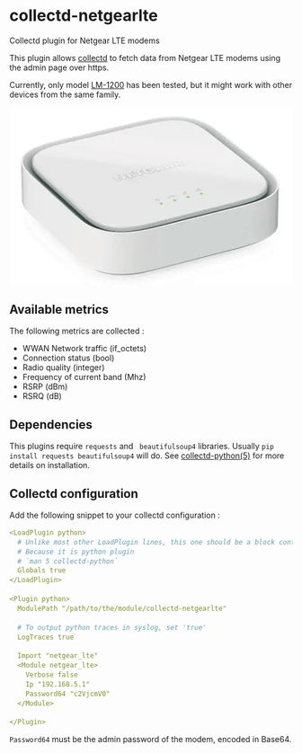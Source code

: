 # collectd-netgearlte
Collectd plugin for Netgear LTE modems

This plugin allows [collectd](https://www.collectd.org/) to fetch data from Netgear LTE modems using the admin page over https.

Currently, only model [LM-1200](https://www.netgear.com/ie/home/mobile-wifi/lte-modems/lm1200/) has been tested, but it might work with other devices from the same family.

![LM-1200](docs/LM-1200.webp)

## Available metrics

The following metrics are collected :

 - WWAN Network traffic (if_octets)
 - Connection status (bool)
 - Radio quality (integer)
 - Frequency of current band (Mhz)
 - RSRP (dBm)
 - RSRQ (dB)

## Dependencies

This plugins require `requests` and ` beautifulsoup4` libraries. Usually `pip install requests beautifulsoup4` will do.
See [collectd-python(5)](https://ipv4.collectd.org/documentation/manpages/collectd-python.5.shtml) for more details on installation.

## Collectd configuration

Add the following snippet to your collectd configuration :

```yaml
<LoadPlugin python>
  # Unlike most other LoadPlugin lines, this one should be a block containing the line "Globals true"
  # Because it is python plugin
  # `man 5 collectd-python`
  Globals true
</LoadPlugin>

<Plugin python>
  ModulePath "/path/to/the/module/collectd-netgearlte"

  # To output python traces in syslog, set 'true'
  LogTraces true

  Import "netgear_lte"
  <Module netgear_lte>
    Verbose false
    Ip "192.168.5.1"
    Password64 "c2VjcmV0"
  </Module>

</Plugin>
```

`Password64` must be the admin password of the modem, encoded in Base64.


